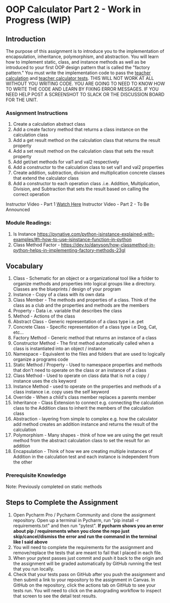 # OOP Calculator Part 2 - Work in Progress (WIP)

## Introduction

The purpose of this assignment is to introduce you to the implementation of encapsulation, inheritance, polymorphism,
and abstraction. You will learn how to implement static, class, and instance methods as well as be introduced to your
first OOP design pattern that is called the "factory pattern."  You must write the implementation code to pass
the [teacher calculation](tests/test_calculation_teacher.py)
and [teacher calculator tests](tests/test_calculator_teacher.py). THIS WILL NOT WORK AT ALL WITHOUT YOU WRITING CODE.
YOU ARE GOING TO NEED TO KNOW HOW TO WRITE THE CODE AND LEARN BY FIXING ERROR MESSAGES. IF YOU NEED HELP POST A
SCREENSHOT TO SLACK OR THE DISCUSSION BOARD FOR THE UNIT.

### Assignment Instructions

1. Create a calculation abstract class
2. Add a create factory method that returns a class instance on the calculation class
3. Add a get result method on the calculation class that returns the result property
4. Add a set result method on the calculation class that sets the result property
5. Add get/set methods for val1 and val2 respectively
6. Add a constructor to the calculation class to set val1 and val2 properties
7. Create addition, subtraction, division and multiplication concrete classes that extend the calculator class
8. Add a constructor to each operation class .i.e. Addition, Multiplication, Division, and Subtraction that sets the
   result based on calling the correct operation

Instructor Video - Part 1 [Watch Here](https://youtu.be/hXqD_jbfCwQ)
Instructor Video - Part 2 - To Be Announced

### Module Readings:

1. Is
   Instance https://pynative.com/python-isinstance-explained-with-examples/#h-how-to-use-isinstance-function-in-python
2. Class Method Factor - https://dev.to/danyson/how-classmethod-in-python-helps-in-implementing-factory-methods-23gl

## Vocabulary

1. Class - Schematic for an object or a organizational tool like a folder to organize methods and properties into
   logical groups like a directory. Classes are the blueprints / design of your program
2. Instance - Copy of a class with its own data
3. Class Member - The methods and properties of a class. Think of the class as a club and the properties and methods are
   the members
4. Property - Data i.e. variable that describes the class
5. Method - Actions of the class
6. Abstract Class - Generic representation of a class type i.e. pet
7. Concrete Class - Specific representation of a class type i.e Dog, Cat, etc...
8. Factory Method - Generic method that returns an instance of a class
9. Constructor Method - The first method automatically called when a class is instantiated into an object / instance
10. Namespace - Equivalent to the files and folders that are used to logically organize a programs code
11. Static Method / Property - Used to namespace properties and methods that don't need to operate on the class or an
    instance of a class
12. Class Method - Used to operate on class data that is not a copy / instance uses the cls keyword
13. Instance Method - used to operate on the properties and methods of a class instance i.e. copy uses the self keyword
14. Override - When a child's class member replaces a parents member
15. Inheritance - Class Extension to connect e.g. connecting the calculation class to the Addition class to inherit the
    members of the calculation class
16. Abstraction - layering from simple to complex e.g. how the calculator add method creates an addition instance and
    returns the result of the calculation
17. Polymorphism - Many shapes - think of how we are using the get result method from the abstract calculation class to
    set the result for an addition
18. Encapsulation - Think of how we are creating multiple instances of Addition in the calculation test and each
    instance is independent from the other

### Prerequisite Knowledge

Note: Previously completed on static methods

## Steps to Complete the Assignment

1. Open Pycharm Pro / Pycharm Community and clone the assignment repository. Open up a terminal in Pycharm, run "pip
   install -r requirements.txt" and then run "pytest".  **If pycharm shows you an error about pip / requirements when
   you clone the repo just skip/cancel/dismiss the error and run the command in the terminal like I said above**
2. You will need to complete the requirements for the assignment and remove/replace the tests that are meant to fail
   that I placed in each file.
3. When your pytest passes just commit and push it back to the origin and the assignment will be graded automatically by
   GitHub running the test that you run locally.
4. Check that your tests pass on GitHub after you push the assignment and then submit a link to your repository to the
   assignment in Canvas. In GitHub on the repository, click the actions tab on GitHub to see your tests run. You will
   need to click on the autograding workflow to inspect that screen to see the detail test results.


